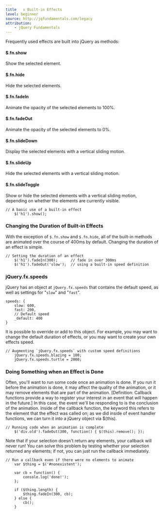 ```yaml
---
title   : Built-in Effects
level: beginner
source: http://jqfundamentals.com/legacy
attribution: 
    - jQuery Fundamentals
---
```

Frequently used effects are built into jQuery as methods:

#### $.fn.show

Show the selected element.

#### $.fn.hide

Hide the selected elements.

#### $.fn.fadeIn

Animate the opacity of the selected elements to 100%.

#### $.fn.fadeOut

Animate the opacity of the selected elements to 0%.

#### $.fn.slideDown

Display the selected elements with a vertical sliding motion.

#### $.fn.slideUp

Hide the selected elements with a vertical sliding motion.

#### $.fn.slideToggle

Show or hide the selected elements with a vertical sliding motion, depending on
whether the elements are currently visible.

```
// A basic use of a built-in effect
    $('h1').show();
```

### Changing the Duration of Built-in Effects

With the exception of `$.fn.show` and `$.fn.hide`, all of the built-in methods
are animated over the course of 400ms by default. Changing the duration of an
effect is simple.

```
// Setting the duration of an effect
    $('h1').fadeIn(300);      // fade in over 300ms
    $('h1').fadeOut('slow');  // using a built-in speed definition
```

### jQuery.fx.speeds

jQuery has an object at `jQuery.fx.speeds` that contains the default speed, as
well as settings for "`slow`" and "`fast`".

```
speeds: {
    slow: 600,
    fast: 200,
    // Default speed
    _default: 400
}
```

It is possible to override or add to this object.  For example, you may want to
change the default duration of effects, or you may want to create your own
effects speed.

```
// Augmenting `jQuery.fx.speeds` with custom speed definitions
    jQuery.fx.speeds.blazing = 100;
    jQuery.fx.speeds.turtle = 2000;
```

### Doing Something when an Effect is Done

Often, you'll want to run some code once an animation is done.  If you run it
before the animation is done, it may affect the quality of the animation, or it
may remove elements that are part of the animation.  [Definition: Callback
functions provide a way to register your interest in an event that will happen
in the future.] In this case, the event we'll be responding to is the
conclusion of the animation.  Inside of the callback function, the keyword this
refers to the element that the effect was called on; as we did inside of event
handler functions, we can turn it into a jQuery object via $(this).

```
// Running code when an animation is complete
    $('div.old').fadeOut(300, function() { $(this).remove(); });
```

Note that if your selection doesn't return any elements, your callback will
never run!  You can solve this problem by testing whether your selection
returned any elements; if not, you can just run the callback immediately.

```
// Run a callback even if there were no elements to animate
    var $thing = $('#nonexistent');

    var cb = function() {
        console.log('done!');
    };

    if ($thing.length) {
        $thing.fadeIn(300, cb);
    } else {
        cb();
    }
```
